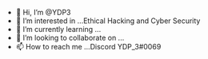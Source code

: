 - 👋 Hi, I’m @YDP3
- 👀 I’m interested in ...Ethical Hacking and Cyber Security
- 🌱 I’m currently learning ...
- 💞️ I’m looking to collaborate on ...
- 📫 How to reach me ...Discord YDP_3#0069

<!---
YDP3/YDP3 is a ✨ special ✨ repository because its `README.md` (this file) appears on your GitHub profile.
You can click the Preview link to take a look at your changes.
--->
